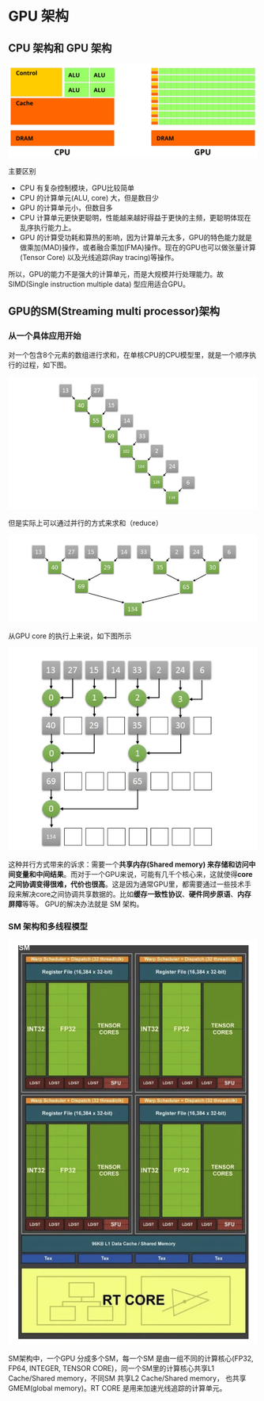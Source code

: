# GPU 架构
## CPU 架构和 GPU 架构
![GPU & GPU Arch](https://github.com/wzhongyuan/cuda-learning/blob/main/gpu-architecture/Cpu-gpu.svg.png)

主要区别
- CPU 有复杂控制模块，GPU比较简单
- CPU 的计算单元(ALU, core) 大，但是数目少
- GPU 的计算单元小，但数目多
- CPU 计算单元更快更聪明，性能越来越好得益于更快的主频，更聪明体现在乱序执行能力上。
- GPU 的计算受功耗和算热的影响，因为计算单元太多，GPU的特色能力就是做乘加(MAD)操作，或者融合乘加(FMA)操作。现在的GPU也可以做张量计算(Tensor Core) 以及光线追踪(Ray tracing)等操作。

所以，GPU的能力不是强大的计算单元，而是大规模并行处理能力。故SIMD(Single instruction multiple data) 型应用适合GPU。

## GPU的SM(Streaming multi processor)架构
### 从一个具体应用开始
对一个包含8个元素的数组进行求和，在单核CPU的CPU模型里，就是一个顺序执行的过程，如下图。

![Sequential Sum](https://github.com/wzhongyuan/cuda-learning/blob/main/gpu-architecture/Screenshot%202024-10-15%20at%2019.28.29.png)

但是实际上可以通过并行的方式来求和（reduce）

![Parallel Sum](https://github.com/wzhongyuan/cuda-learning/blob/main/gpu-architecture/parallel%20sum.png)

从GPU core 的执行上来说，如下图所示

![Core Sum](https://github.com/wzhongyuan/cuda-learning/blob/main/gpu-architecture/core%20parallelism.png)

这种并行方式带来的诉求：需要一个**共享内存(Shared memory) 来存储和访问中间变量和中间结果**。而对于一个GPU来说，可能有几千个核心来，这就使得**core之间协调变得很难，代价也很高**。这是因为通常GPU里，都需要通过一些技术手段来解决core之间协调共享数据的。比如**缓存一致性协议**、**硬件同步原语**、**内存屏障**等等。
GPU的解决办法就是 SM 架构。
### SM 架构和多线程模型

![SM arch](https://github.com/wzhongyuan/cuda-learning/blob/main/gpu-architecture/SM%20arch.png)

SM架构中，一个GPU 分成多个SM，每一个SM 是由一组不同的计算核心(FP32, FP64, INTEGER, TENSOR CORE)，同一个SM里的计算核心共享L1 Cache/Shared memory，不同SM 共享L2 Cache/Shared memory， 也共享GMEM(global memory)。RT CORE 是用来加速光线追踪的计算单元。
